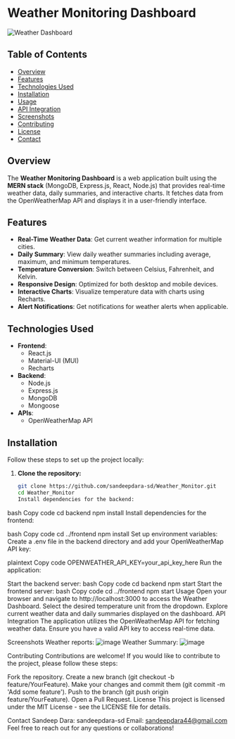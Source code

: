 # Weather Monitoring Dashboard

![Weather Dashboard](https://img.shields.io/badge/Weather%20Dashboard-v1.0-brightgreen.svg)

## Table of Contents

- [Overview](#overview)
- [Features](#features)
- [Technologies Used](#technologies-used)
- [Installation](#installation)
- [Usage](#usage)
- [API Integration](#api-integration)
- [Screenshots](#screenshots)
- [Contributing](#contributing)
- [License](#license)
- [Contact](#contact)

## Overview

The **Weather Monitoring Dashboard** is a web application built using the **MERN stack** (MongoDB, Express.js, React, Node.js) that provides real-time weather data, daily summaries, and interactive charts. It fetches data from the OpenWeatherMap API and displays it in a user-friendly interface.

## Features

- **Real-Time Weather Data**: Get current weather information for multiple cities.
- **Daily Summary**: View daily weather summaries including average, maximum, and minimum temperatures.
- **Temperature Conversion**: Switch between Celsius, Fahrenheit, and Kelvin.
- **Responsive Design**: Optimized for both desktop and mobile devices.
- **Interactive Charts**: Visualize temperature data with charts using Recharts.
- **Alert Notifications**: Get notifications for weather alerts when applicable.

## Technologies Used

- **Frontend**: 
  - React.js
  - Material-UI (MUI)
  - Recharts
- **Backend**: 
  - Node.js
  - Express.js
  - MongoDB
  - Mongoose
- **APIs**: 
  - OpenWeatherMap API

## Installation

Follow these steps to set up the project locally:

1. **Clone the repository:**
   ```bash
   git clone https://github.com/sandeepdara-sd/Weather_Monitor.git
   cd Weather_Monitor
   Install dependencies for the backend:

bash
Copy code
cd backend
npm install
Install dependencies for the frontend:

bash
Copy code
cd ../frontend
npm install
Set up environment variables: Create a .env file in the backend directory and add your OpenWeatherMap API key:

plaintext
Copy code
OPENWEATHER_API_KEY=your_api_key_here
Run the application:

Start the backend server:
bash
Copy code
cd backend
npm start
Start the frontend server:
bash
Copy code
cd ../frontend
npm start
Usage
Open your browser and navigate to http://localhost:3000 to access the Weather Dashboard.
Select the desired temperature unit from the dropdown.
Explore current weather data and daily summaries displayed on the dashboard.
API Integration
The application utilizes the OpenWeatherMap API for fetching weather data. Ensure you have a valid API key to access real-time data.

Screenshots
Weather reports:
![image](https://github.com/user-attachments/assets/56450811-b2ae-4330-a72a-b03fac3a0e8d)
Weather Summary:
![image](https://github.com/user-attachments/assets/f454c290-be73-48f5-a493-a7d6859f5937)


Contributing
Contributions are welcome! If you would like to contribute to the project, please follow these steps:

Fork the repository.
Create a new branch (git checkout -b feature/YourFeature).
Make your changes and commit them (git commit -m 'Add some feature').
Push to the branch (git push origin feature/YourFeature).
Open a Pull Request.
License
This project is licensed under the MIT License - see the LICENSE file for details.

Contact
Sandeep Dara: sandeepdara-sd
Email: sandeepdara44@gmail.com
Feel free to reach out for any questions or collaborations!


